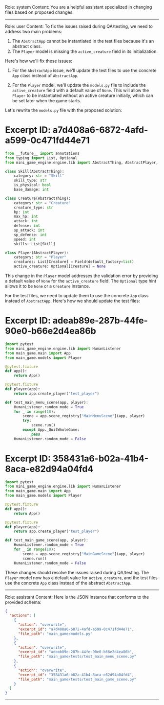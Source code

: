 Role: system
Content: You are a helpful assistant specialized in changing files based on proposed changes.
__________________
Role: user
Content: To fix the issues raised during QA/testing, we need to address two main problems:

1. The `AbstractApp` cannot be instantiated in the test files because it's an abstract class.
2. The `Player` model is missing the `active_creature` field in its initialization.

Here's how we'll fix these issues:

1. For the `AbstractApp` issue, we'll update the test files to use the concrete `App` class instead of `AbstractApp`.

2. For the `Player` model, we'll update the `models.py` file to include the `active_creature` field with a default value of `None`. This will allow the `Player` to be instantiated without an active creature initially, which can be set later when the game starts.

Let's rewrite the `models.py` file with the proposed solution:

# Excerpt ID: a7d408a6-6872-4afd-a599-0c471fd44e71
```python main_game/models.py
from __future__ import annotations
from typing import List, Optional
from mini_game_engine.engine.lib import AbstractThing, AbstractPlayer, Field

class Skill(AbstractThing):
    category: str = "Skill"
    skill_type: str
    is_physical: bool
    base_damage: int

class Creature(AbstractThing):
    category: str = "Creature"
    creature_type: str
    hp: int
    max_hp: int
    attack: int
    defense: int
    sp_attack: int
    sp_defense: int
    speed: int
    skills: List[Skill]

class Player(AbstractPlayer):
    category: str = "Player"
    creatures: List[Creature] = Field(default_factory=list)
    active_creature: Optional[Creature] = None
```

This change in the `Player` model addresses the validation error by providing a default value of `None` for the `active_creature` field. The `Optional` type hint allows it to be `None` or a `Creature` instance.

For the test files, we need to update them to use the concrete `App` class instead of `AbstractApp`. Here's how we should update the test files:

# Excerpt ID: adeab89e-287b-44fe-90e0-b66e2d4ea86b
```python main_game/tests/test_main_menu_scene.py
import pytest
from mini_game_engine.engine.lib import HumanListener
from main_game.main import App
from main_game.models import Player

@pytest.fixture
def app():
    return App()

@pytest.fixture
def player(app):
    return app.create_player("test_player")

def test_main_menu_scene(app, player):
    HumanListener.random_mode = True
    for _ in range(10):
        scene = app.scene_registry["MainMenuScene"](app, player)
        try:
            scene.run()
        except App._QuitWholeGame:
            pass
    HumanListener.random_mode = False
```

# Excerpt ID: 358431a6-b02a-41b4-8aca-e82d94a04fd4
```python main_game/tests/test_main_game_scene.py
import pytest
from mini_game_engine.engine.lib import HumanListener
from main_game.main import App
from main_game.models import Player

@pytest.fixture
def app():
    return App()

@pytest.fixture
def player(app):
    return app.create_player("test_player")

def test_main_game_scene(app, player):
    HumanListener.random_mode = True
    for _ in range(10):
        scene = app.scene_registry["MainGameScene"](app, player)
        scene.run()
    HumanListener.random_mode = False
```

These changes should resolve the issues raised during QA/testing. The `Player` model now has a default value for `active_creature`, and the test files use the concrete `App` class instead of the abstract `AbstractApp`.
__________________
Role: assistant
Content: Here is the JSON instance that conforms to the provided schema:

```json
{
  "actions": [
    {
      "action": "overwrite",
      "excerpt_id": "a7d408a6-6872-4afd-a599-0c471fd44e71",
      "file_path": "main_game/models.py"
    },
    {
      "action": "overwrite",
      "excerpt_id": "adeab89e-287b-44fe-90e0-b66e2d4ea86b",
      "file_path": "main_game/tests/test_main_menu_scene.py"
    },
    {
      "action": "overwrite",
      "excerpt_id": "358431a6-b02a-41b4-8aca-e82d94a04fd4",
      "file_path": "main_game/tests/test_main_game_scene.py"
    }
  ]
}
```
__________________
